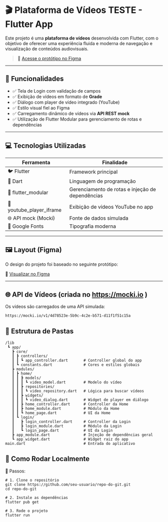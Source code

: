 # 🎬 Plataforma de Vídeos TESTE - Flutter App

Este projeto é uma **plataforma de vídeos** desenvolvida com Flutter, com o objetivo de oferecer uma experiência fluida e moderna de navegação e visualização de conteúdos audiovisuais.

> 🔗 [Acesse o protótipo no Figma](https://www.figma.com/proto/FGeRIvXu0Oh78OEzGTEeWL/Untitled?node-id=0-1&p=f&t=poOCuvq6qEiLbwcw-0&scaling=scale-down&content-scaling=fixed&page-id=0%3A1)

---

## 📱 Funcionalidades

- ✅ Tela de Login com validação de campos
- ✅ Exibição de vídeos em formato de **Grade**
- ✅ Diálogo com player de vídeo integrado (YouTube)
- ✅ Estilo visual fiel ao Figma
- ✅ Carregamento dinâmico de vídeos via **API REST mock**
- ✅ Utilização de Flutter Modular para gerenciamento de rotas e dependências

---

## 💻 Tecnologias Utilizadas

| Ferramenta              | Finalidade                                         |
|-------------------------|----------------------------------------------------|
| 🐦 Flutter               | Framework principal                                |
| 🎯 Dart                  | Linguagem de programação                           |
| 🧱 flutter_modular       | Gerenciamento de rotas e injeção de dependências   |
| 🎥 youtube_player_iframe | Exibição de vídeos YouTube no app                 |
| 🌐 API mock (Mocki)      | Fonte de dados simulada                           |
| 🎨 Google Fonts          | Tipografia moderna                                |

---

## 🖼️ Layout (Figma)

O design do projeto foi baseado no seguinte protótipo:

🔗 [Visualizar no Figma](https://www.figma.com/proto/FGeRIvXu0Oh78OEzGTEeWL/Untitled?node-id=0-1&p=f&t=poOCuvq6qEiLbwcw-0&scaling=scale-down&content-scaling=fixed&page-id=0%3A1)

---

## 🌐 API de Vídeos (criada no https://mocki.io )

Os vídeos são carregados de uma API simulada:

```bash
https://mocki.io/v1/4d78523e-5b9c-4c2e-b571-d11f1f51c15a
```
## 📂 Estrutura de Pastas
```
/lib
 ┗ app/
   ┣ core/
   ┃ ┣ controllers/
   ┃ ┃ ┗ app_controller.dart       # Controller global do app
   ┃ ┗ constants.dart              # Cores e estilos globais
   ┣ modules/
   ┃ ┣ home/
   ┃ ┃ ┣ models/
   ┃ ┃ ┃ ┗ video_model.dart        # Modelo do vídeo
   ┃ ┃ ┣ repositories/
   ┃ ┃ ┃ ┗ video_repository.dart   # Lógica para buscar vídeos
   ┃ ┃ ┣ widgets/
   ┃ ┃ ┃ ┗ video_dialog.dart       # Widget de player em diálogo
   ┃ ┃ ┣ home_controller.dart      # Controller da Home
   ┃ ┃ ┣ home_module.dart          # Módulo da Home
   ┃ ┃ ┗ home_page.dart            # UI da Home
   ┃ ┗ login/
   ┃   ┣ login_controller.dart     # Controller da Login
   ┃   ┣ login_module.dart         # Módulo da Login
   ┃   ┗ login_page.dart           # UI da Login
   ┣ app_module.dart               # Injeção de dependências geral
   ┗ app_widget.dart               # Widget raiz do app
main.dart                          # Entrada do aplicativo

```

## 🚀 Como Rodar Localmente
🔧 Passos:
```
# 1. Clone o repositório
git clone https://github.com/seu-usuario/repo-do-git.git
cd repo-do-git

# 2. Instale as dependências
flutter pub get

# 3. Rode o projeto
flutter run

```
